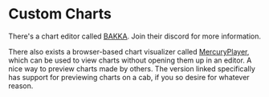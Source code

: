 # Custom Charts

There's a chart editor called [BAKKA](https://github.com/Goatgarien/BAKKA-Editor/). 
Join their discord for more information.

There also exists a browser-based chart visualizer called [MercuryPlayer](https://yellowberryhn.github.io/MercuryPlayer/), which can be used to view charts without opening them up in an editor. A nice way to preview charts made by others. The version linked specifically has support for previewing charts on a cab, if you so desire for whatever reason.